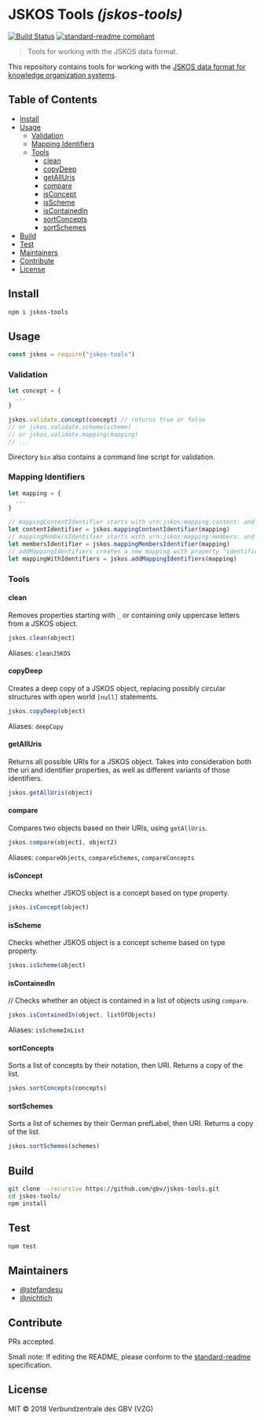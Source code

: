 # JSKOS Tools *(jskos-tools)*

[![Build Status](https://travis-ci.com/gbv/jskos-tools.svg?branch=master)](https://travis-ci.com/gbv/jskos-tools)
[![standard-readme compliant](https://img.shields.io/badge/readme%20style-standard-brightgreen.svg)](https://github.com/RichardLitt/standard-readme)

> Tools for working with the JSKOS data format.

This repository contains tools for working with the [JSKOS data format for knowledge organization systems](http://gbv.github.io/jskos/).

## Table of Contents

- [Install](#install)
- [Usage](#usage)
  - [Validation](#validation)
  - [Mapping Identifiers](#mapping-identifiers)
  - [Tools](#tools)
    - [clean](#clean)
    - [copyDeep](#copyDeep)
    - [getAllUris](#getAllUris)
    - [compare](#compare)
    - [isConcept](#isConcept)
    - [isScheme](#isScheme)
    - [isContainedIn](#isContainedIn)
    - [sortConcepts](#sortConcepts)
    - [sortSchemes](#sortSchemes)
- [Build](#build)
- [Test](#test)
- [Maintainers](#maintainers)
- [Contribute](#contribute)
- [License](#license)

## Install

```bash
npm i jskos-tools
```

## Usage

```javascript
const jskos = require("jskos-tools")
```

### Validation

```javascript
let concept = {
  ...
}

jskos.validate.concept(concept) // returns true or false
// or jskos.validate.scheme(scheme)
// or jskos.validate.mapping(mapping)
// ...
```

Directory `bin` also contains a command line script for validation.

### Mapping Identifiers

```javascript
let mapping = {
  ...
}

// mappingContentIdentifier starts with urn:jskos:mapping:content: and takes concepts and type into consideration.
let contentIdentifier = jskos.mappingContentIdentifier(mapping)
// mappingMembersIdentifier starts with urn:jskos:mapping:members: and only takes concepts into consideration.
let membersIdentifier = jskos.mappingMembersIdentifier(mapping)
// addMappingIdentifiers creates a new mapping with property "identifiers", containing mappingContentIdentifier and mappingMembersIdentifier.
let mappingWithIdentifiers = jskos.addMappingIdentifiers(mapping)
```

### Tools

#### clean
Removes properties starting with `_` or containing only uppercase letters from a JSKOS object.

```javascript
jskos.clean(object)
```

Aliases: `cleanJSKOS`

#### copyDeep
Creates a deep copy of a JSKOS object, replacing possibly circular structures with open world `[null]` statements.

```javascript
jskos.copyDeep(object)
```

Aliases: `deepCopy`

#### getAllUris
Returns all possible URIs for a JSKOS object. Takes into consideration both the uri and identifier properties, as well as different variants of those identifiers.

```javascript
jskos.getAllUris(object)
```

#### compare
Compares two objects based on their URIs, using `getAllUris`.

```javascript
jskos.compare(object1, object2)
```

Aliases: `compareObjects`, `compareSchemes`, `compareConcepts`

#### isConcept
Checks whether JSKOS object is a concept based on type property.

```javascript
jskos.isConcept(object)
```

#### isScheme
Checks whether JSKOS object is a concept scheme based on type property.

```javascript
jskos.isScheme(object)
```

#### isContainedIn
// Checks whether an object is contained in a list of objects using `compare`.

```javascript
jskos.isContainedIn(object, listOfObjects)
```

Aliases: `isSchemeInList`

#### sortConcepts
Sorts a list of concepts by their notation, then URI. Returns a copy of the list.

```javascript
jskos.sortConcepts(concepts)
```

#### sortSchemes
Sorts a list of schemes by their German prefLabel, then URI. Returns a copy of the list.

```javascript
jskos.sortSchemes(schemes)
```


## Build

```bash
git clone --recursive https://github.com/gbv/jskos-tools.git
cd jskos-tools/
npm install
```

## Test

```bash
npm test
```

## Maintainers

- [@stefandesu](https://github.com/stefandesu)
- [@nichtich](https://github.com/nichtich)

## Contribute

PRs accepted.

Small note: If editing the README, please conform to the [standard-readme](https://github.com/RichardLitt/standard-readme) specification.

## License

MIT © 2018 Verbundzentrale des GBV (VZG)
